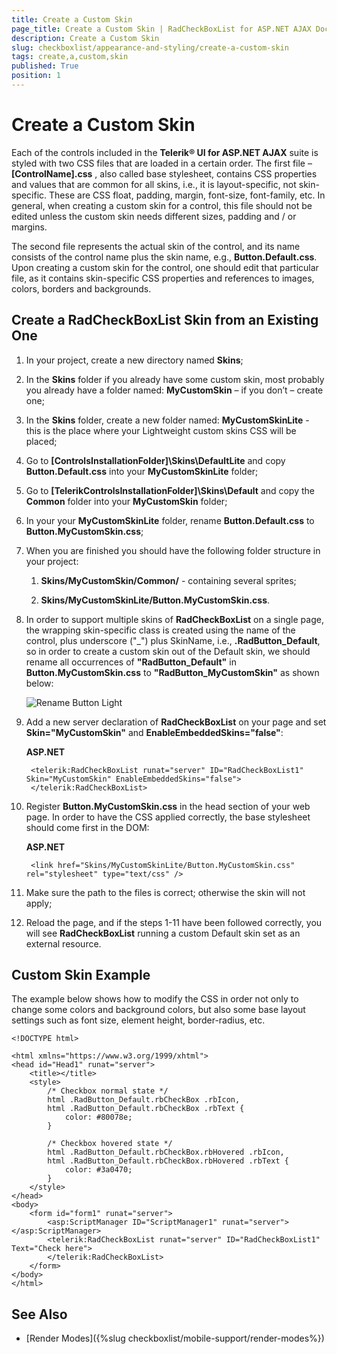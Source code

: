 ```yaml
---
title: Create a Custom Skin
page_title: Create a Custom Skin | RadCheckBoxList for ASP.NET AJAX Documentation
description: Create a Custom Skin
slug: checkboxlist/appearance-and-styling/create-a-custom-skin
tags: create,a,custom,skin
published: True
position: 1
---
```


# Create a Custom Skin

Each of the controls included in the **Telerik® UI for ASP.NET AJAX** suite is styled with two CSS files that are loaded in a certain order. The first file – **[ControlName].css** , also called base stylesheet, contains CSS properties and values that are common for all skins, i.e., it is layout-specific, not skin-specific. These are CSS float, padding, margin, font-size, font-family, etc. In general, when creating a custom skin for a control, this file should not be edited unless the custom skin needs different sizes, padding and / or margins.

The second file represents the actual skin of the control, and its name consists of the control name plus the skin name, e.g.,  **Button.Default.css**. Upon creating a custom skin for the control, one should edit that particular file, as it contains skin-specific CSS properties and references to images, colors, borders and backgrounds.

## Create a RadCheckBoxList Skin from an Existing One

1. In your project, create a new directory named **Skins**;

1. In the **Skins** folder if you already have some custom skin, most probably you already have a folder named: **MyCustomSkin** – if you don’t – create one;

1. In the **Skins** folder, create a new folder named: **MyCustomSkinLite** - this is the place where your Lightweight custom skins CSS will be placed; 

1. Go to **[ControlsInstallationFolder]\Skins\DefaultLite** and copy **Button.Default.css** into your **MyCustomSkinLite** folder;

1. Go to **[TelerikControlsInstallationFolder]\Skins\Default** and copy the **Common** folder into your **MyCustomSkin** folder;

1. In your your **MyCustomSkinLite** folder, rename **Button.Default.css** to **Button.MyCustomSkin.css**;

1. When you are finished you should have the following folder structure in your project:

	1. **Skins/MyCustomSkin/Common/** - containing several sprites;

	1. **Skins/MyCustomSkinLite/Button.MyCustomSkin.css**.

1. In order to support multiple skins of **RadCheckBoxList** on a single page, the wrapping skin-specific class is created using the name of the control, plus underscore ("_") plus SkinName, i.e., **.RadButton_Default**, so in order to create a custom skin out of the Default skin, we should rename all occurrences of **"RadButton_Default"** in **Button.MyCustomSkin.css** to **"RadButton_MyCustomSkin"** as shown below:

	![Rename Button Light](images/RenameButtonLight.png)

1. Add a new server declaration of **RadCheckBoxList** on your page and set **Skin="MyCustomSkin"** and **EnableEmbeddedSkins="false"**:

	**ASP.NET**

		<telerik:RadCheckBoxList runat="server" ID="RadCheckBoxList1" Skin="MyCustomSkin" EnableEmbeddedSkins="false">
		</telerik:RadCheckBoxList>

1. Register **Button.MyCustomSkin.css** in the head section of your web page. In order to have the CSS applied correctly, the base stylesheet should come first in the DOM:

	**ASP.NET**

		<link href="Skins/MyCustomSkinLite/Button.MyCustomSkin.css" rel="stylesheet" type="text/css" />

1. Make sure the path to the files is correct; otherwise the skin will not apply;

1. Reload the page, and if the steps 1-11 have been followed correctly, you will see **RadCheckBoxList** running a custom Default skin set as an external resource.

## Custom Skin Example

The example below shows how to modify the CSS in order not only to change some colors and background colors, but also some base layout settings such as font size, element height, border-radius, etc.

````ASP.NET
<!DOCTYPE html>

<html xmlns="https://www.w3.org/1999/xhtml">
<head id="Head1" runat="server">
	<title></title>
	<style>
		/* Checkbox normal state */
		html .RadButton_Default.rbCheckBox .rbIcon,
		html .RadButton_Default.rbCheckBox .rbText {
			color: #80078e;
		}

		/* Checkbox hovered state */
		html .RadButton_Default.rbCheckBox.rbHovered .rbIcon,
		html .RadButton_Default.rbCheckBox.rbHovered .rbText {
			color: #3a0470;
		}
	</style>
</head>
<body>
	<form id="form1" runat="server">
		<asp:ScriptManager ID="ScriptManager1" runat="server"></asp:ScriptManager>
		<telerik:RadCheckBoxList runat="server" ID="RadCheckBoxList1" Text="Check here">
		</telerik:RadCheckBoxList>
	</form>
</body>
</html>
````

## See Also

 * [Render Modes]({%slug checkboxlist/mobile-support/render-modes%})
